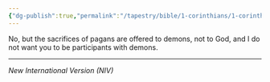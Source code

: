 ```yaml
---
{"dg-publish":true,"permalink":"/tapestry/bible/1-corinthians/1-corinthians-10-20/","title":"1 Corinthians 10:20","hide":true,"tags":["bible-verse","bible-verse"],"dgHomeLink":true,"dgShowLocalGraph":true,"dgEnableSearch":true}
---
```


No, but the sacrifices of pagans are offered to demons, not to God, and I do not want you to be participants with demons.

---
*New International Version (NIV)*
